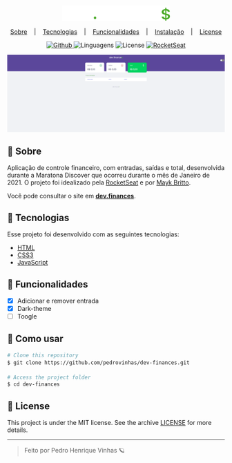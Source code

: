 
<div align="center" >

<img src="./assets/assets/logo.svg" width="250px" alt="Logo do projeto"
/>

<p align="center" >
<a href="#-sobre" >Sobre</a> &nbsp;&nbsp;&nbsp;|&nbsp;&nbsp;&nbsp;
<a href="#-tecnologias">Tecnologias</a> &nbsp;&nbsp;&nbsp;|&nbsp;&nbsp;&nbsp;
<a href="#-funcionalidades">Funcionalidades</a> &nbsp;&nbsp;&nbsp;|&nbsp;&nbsp;&nbsp;
<a href="#-instalacao">Instalação</a> &nbsp;&nbsp;&nbsp;|&nbsp;&nbsp;&nbsp;
<a href="#-license">License</a>
</p>
</div>

<p align="center">
<a href="https://github.com/Pedrovinhas" target="_blank"><img src="https://img.shields.io/badge/author-pedrovinhas-5B479C?logo=&style=for-the-badge" alt="Github"> </a>
<img src="https://img.shields.io/github/languages/count/pedrovinhas/dev-finances?color=%235b479c&style=for-the-badge" alt="Linguagens"> 
<img src="https://img.shields.io/apm/l/vim-mode?color=%235B479C&logo=black&logoColor=black&style=for-the-badge" alt="License">
<a href="https://rocketseat.com.br/" target="_blank">
<img src="https://img.shields.io/badge/-RocketSeat-5B479C?logo=&style=for-the-badge" target="_blank" alt="RocketSeat">
</a>
</p>

<div align="center">
<img  src="./assets/assets/dev.finance.gif" alt="Exemplo da aplicação">
</div>



## 📌 Sobre

Aplicação de controle financeiro, com entradas, saídas e total, desenvolvida durante a Maratona Discover que ocorreu durante o mês de Janeiro de 2021. O projeto foi idealizado pela [RocketSeat](https:/www.rocketseat.com.br) e por [Mayk Britto](https://github.com/maykbrito).

Você pode consultar o site em **[dev.finances](https://dev-finances-six.vercel.app/)**.

## 🚀 Tecnologias 

Esse projeto foi desenvolvido com as seguintes tecnologias:

- [HTML](https://developer.mozilla.org/pt-BR/docs/Web/HTML)
- [CSS3](https://www.w3schools.com/css/)
- [JavaScript](https://developer.mozilla.org/pt-BR/docs/Web/Javascript)



## 🔩 Funcionalidades

- [X] Adicionar e remover entrada
- [X] Dark-theme
- [ ] Toogle

## 🔌 Como usar

```bash
# Clone this repository
$ git clone https://github.com/pedrovinhas/dev-finances.git

# Access the project folder
$ cd dev-finances
```
## 📝 License

This project is under the MIT license. See the archive [LICENSE](LICENSE.md) for more details.

---
<blockquote>
    Feito por Pedro Henrique Vinhas 🪐
</blockquote>
